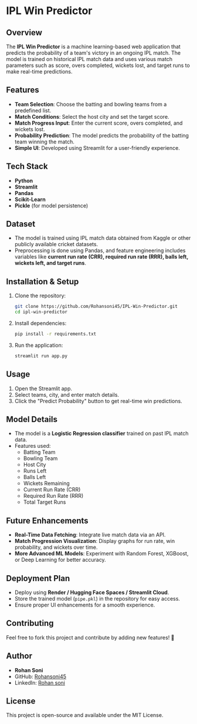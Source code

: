# IPL Win Predictor

## Overview
The **IPL Win Predictor** is a machine learning-based web application that predicts the probability of a team's victory in an ongoing IPL match. The model is trained on historical IPL match data and uses various match parameters such as score, overs completed, wickets lost, and target runs to make real-time predictions.

## Features
- **Team Selection**: Choose the batting and bowling teams from a predefined list.
- **Match Conditions**: Select the host city and set the target score.
- **Match Progress Input**: Enter the current score, overs completed, and wickets lost.
- **Probability Prediction**: The model predicts the probability of the batting team winning the match.
- **Simple UI**: Developed using Streamlit for a user-friendly experience.

## Tech Stack
- **Python**
- **Streamlit**
- **Pandas**
- **Scikit-Learn**
- **Pickle** (for model persistence)

## Dataset
- The model is trained using IPL match data obtained from Kaggle or other publicly available cricket datasets.
- Preprocessing is done using Pandas, and feature engineering includes variables like **current run rate (CRR), required run rate (RRR), balls left, wickets left, and target runs**.

## Installation & Setup
1. Clone the repository:
   ```sh
   git clone https://github.com/Rohansoni45/IPL-Win-Predictor.git
   cd ipl-win-predictor
   ```
2. Install dependencies:
   ```sh
   pip install -r requirements.txt
   ```
3. Run the application:
   ```sh
   streamlit run app.py
   ```

## Usage
1. Open the Streamlit app.
2. Select teams, city, and enter match details.
3. Click the "Predict Probability" button to get real-time win predictions.

## Model Details
- The model is a **Logistic Regression classifier** trained on past IPL match data.
- Features used:
  - Batting Team
  - Bowling Team
  - Host City
  - Runs Left
  - Balls Left
  - Wickets Remaining
  - Current Run Rate (CRR)
  - Required Run Rate (RRR)
  - Total Target Runs

## Future Enhancements
- **Real-Time Data Fetching**: Integrate live match data via an API.
- **Match Progression Visualization**: Display graphs for run rate, win probability, and wickets over time.
- **More Advanced ML Models**: Experiment with Random Forest, XGBoost, or Deep Learning for better accuracy.

## Deployment Plan
- Deploy using **Render / Hugging Face Spaces / Streamlit Cloud**.
- Store the trained model (`pipe.pkl`) in the repository for easy access.
- Ensure proper UI enhancements for a smooth experience.

## Contributing
Feel free to fork this project and contribute by adding new features! 🚀

## Author
- **Rohan Soni**
- GitHub: [Rohansoni45](https://github.com/Rohansoni45)
- LinkedIn: [Rohan soni](https://www.linkedin.com/in/rohansoni9475/)

## License
This project is open-source and available under the MIT License.


